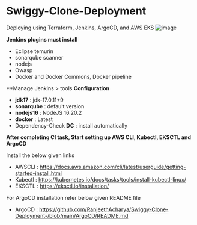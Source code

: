 # Swiggy-Clone-Deployment
Deploying using Terraform, Jenkins, ArgoCD, and AWS EKS
![image](https://github.com/user-attachments/assets/b96c6124-3c7f-4ab6-9470-15f042e2167e)


**Jenkins plugins must install**
- Eclipse temurin
- sonarqube scanner
- nodejs
- Owasp
- Docker and Docker Commons, Docker pipeline

**Manage Jenkins > tools **Configuration**
- **jdk17**            : jdk-17.0.11+9
- **sonarqube**        : default version
- **nodejs16**         : NodeJS 16.20.2
- **docker**           : Latest
- Dependency-Check
  **DC**               : install automatically 

**After completing CI task, Start setting up AWS CLI, Kubectl, EKSCTL and ArgoCD**

Install the below given links

- AWSCLI  : https://docs.aws.amazon.com/cli/latest/userguide/getting-started-install.html
- Kubectl : https://kubernetes.io/docs/tasks/tools/install-kubectl-linux/ 
- EKSCTL  : https://eksctl.io/installation/

For ArgoCD installation refer below given README file
- ArgoCD  : https://github.com/RanjeethAcharya/Swiggy-Clone-Deployment-/blob/main/ArgoCD/README.md
